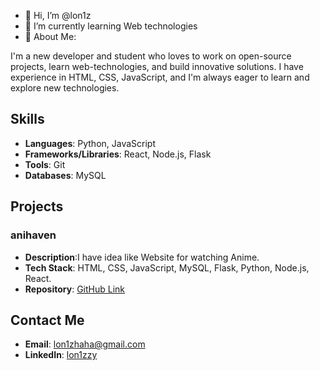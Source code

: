 - 👋 Hi, I’m @lon1z
- 🌱 I’m currently learning Web technologies
- 👀 About Me:

I'm a new developer and student who loves to work on open-source projects, learn web-technologies, and build innovative solutions. 
I have experience in HTML, CSS, JavaScript, and I'm always eager to learn and explore new technologies.

## Skills

- **Languages**: Python, JavaScript
- **Frameworks/Libraries**: React, Node.js, Flask
- **Tools**: Git
- **Databases**: MySQL

## Projects

### anihaven
- **Description**:I have idea like Website for watching Anime.
- **Tech Stack**: HTML, CSS, JavaScript, MySQL, Flask, Python, Node.js, React.
- **Repository**: [GitHub Link](https://github.com/lon1z/awesome-project)

## Contact Me

- **Email**: [lon1zhaha@gmail.com](mailto:lon1zhaha@gmail.com)
- **LinkedIn**: [lon1zzy](https://www.linkedin.com/in/%D0%B8%D0%B2%D0%B0%D0%BD-%D0%BD%D0%B5%D0%B4%D0%B7%D0%B2%D0%B5%D1%86%D0%BA%D0%B8%D0%B9-a916b9355/)
<!---
lon1z/lon1z is a ✨ special ✨ repository because its `README.md` (this file) appears on your GitHub profile.
You can click the Preview link to take a look at your changes.
--->
